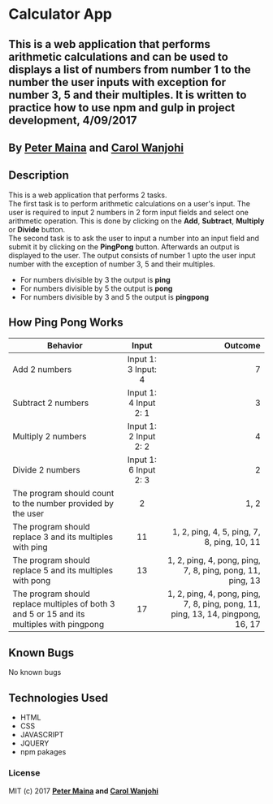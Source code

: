 # Calculator App

## This is a web application that performs arithmetic calculations and can be used to displays a list of numbers from number 1 to the number the user inputs with exception for number 3, 5 and their multiples. It is written to practice how to use npm and gulp in project development, 4/09/2017

## By **[Peter Maina](https://github.com/petersoleeh) and [Carol Wanjohi](https://carolwanjohi.github.io/)**

## Description
This is a web application that performs 2 tasks. <br/>
The first task is to perform arithmetic calculations on a user's input. The user is required to input 2 numbers in 2 form input fields and select one arithmetic operation. This is done by clicking on the **Add**, **Subtract**, **Multiply**  or **Divide** button. <br/>
The second task is to ask the user to input a number into an input field and submit it by clicking on the **PingPong** button. Afterwards an output is displayed to the user. The output consists of number 1 upto the user input number with the exception of number 3, 5 and their multiples.
- For numbers divisible by 3 the output is **ping**
- For numbers divisible by 5 the output is **pong**
- For numbers divisible by 3 and 5 the output is **pingpong** 

## How Ping Pong Works

| Behavior        | Input           | Outcome  |
| ------------- |:-------------:| -----:|
| Add 2 numbers | Input 1: 3 Input: 4 | 7 |
| Subtract 2 numbers | Input 1: 4 Input 2: 1 | 3 |
| Multiply 2 numbers | Input 1: 2 Input 2: 2 | 4 |
| Divide 2 numbers | Input 1: 6 Input 2: 3 | 2 |
| The program should count to the number provided by the user | 2 | 1, 2 |
| The program should replace 3 and its multiples with ping | 11 | 1, 2, ping, 4, 5, ping, 7, 8, ping, 10, 11 |
| The program should replace 5 and its multiples with pong | 13 | 1, 2, ping, 4, pong, ping, 7, 8, ping, pong, 11, ping, 13 |
| The program should replace multiples of both 3 and 5 or 15 and its multiples with pingpong | 17 | 1, 2, ping, 4, pong, ping, 7, 8, ping, pong, 11, ping, 13, 14, pingpong, 16, 17 |

## Known Bugs

No known bugs

## Technologies Used

- HTML
- CSS
- JAVASCRIPT
- JQUERY
- npm pakages

### License

MIT (c) 2017 **[Peter Maina](https://github.com/petersoleeh) and [Carol Wanjohi](https://carolwanjohi.github.io/)**
